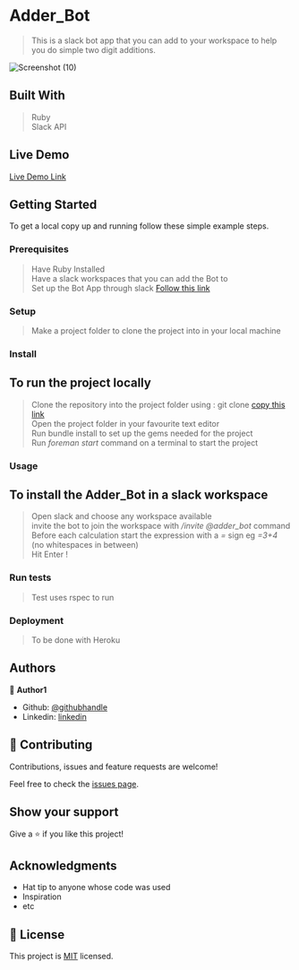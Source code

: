 # Adder_Bot

> This is a slack bot app that you can add to your workspace to help you do simple two digit additions.

![Screenshot (10)](https://user-images.githubusercontent.com/46542515/103012611-e531a880-454c-11eb-9a5c-71609ed3692e.png)



## Built With

> Ruby<br/>
> Slack API<br/>

## Live Demo

[Live Demo Link](https://livedemo.com)


## Getting Started

To get a local copy up and running follow these simple example steps.

### Prerequisites
> Have Ruby Installed <br/>
> Have a slack workspaces that you can add the Bot to<br/>
> Set up the Bot App through slack [Follow this link](https://api.slack.com/)

### Setup
> Make a project folder to clone the project into in your local machine

### Install

## To run the project locally
> Clone the repository into the project folder using : git clone [copy this link](https://github.com/Elukoye/Adder_Bot.git)<br/>
> Open the project folder in your favourite text editor<br/>
> Run bundle install to set up the gems needed for the project<br/>
> Run _foreman start_ command on a terminal to start the project<br/>

### Usage

## To install the Adder_Bot in a slack workspace
> Open slack and choose any workspace available<br/>
> invite the bot to join the workspace with */invite @adder_bot* command<br/>
> Before each calculation start the expression with a *=* sign eg *=3+4* (no whitespaces in between)<br/>
> Hit Enter !<br/>

### Run tests
> Test uses rspec to run 

### Deployment
> To be done with Heroku


## Authors

👤 **Author1**

- Github: [@githubhandle](https://github.com/Elukoye)
- Linkedin: [linkedin](https://linkedin.com/eelukoye)


## 🤝 Contributing

Contributions, issues and feature requests are welcome!

Feel free to check the [issues page](https://github.com/Elukoye/Adder_Bot/issues).

## Show your support

Give a ⭐️ if you like this project!

## Acknowledgments

- Hat tip to anyone whose code was used
- Inspiration
- etc

## 📝 License

This project is [MIT](lic.url) licensed.
